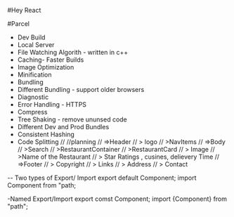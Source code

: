 #Hey React


#Parcel
- Dev Build
- Local Server
- File Watching Algorith - written in c++
- Caching- Faster Builds
- Image Optimization 
- Minification
- Bundling
- Different Bundling - support older browsers
- Diagnostic
- Error Handling - HTTPS
- Compress
- Tree Shaking  - remove ununsed code 
- Different Dev and Prod Bundles
- Consistent Hashing
- Code Splitting
// //planning
// =>Header
//   > logo
//   >NavItems
// =>Body
//  >Search
//  >RestaurantContainer
//  >RestaurantCard
//    > Image
//    >Name of the Restaurant
//    > Star Ratings , cusines, delievery Time
// =>Footer
//    > Copyright
//    > Links
//    > Address
//    > Contact

-- Two types of Export/ Import
export default Component;
import Component from "path;

-Named Export/Import
export comst Component;
import {Component} from "path";